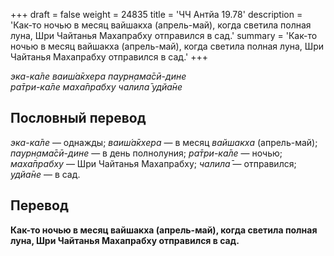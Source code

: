 +++
draft = false
weight = 24835
title = 'ЧЧ Антйа 19.78'
description = 'Как-то ночью в месяц вайшакха (апрель-май), когда светила полная луна, Шри Чайтанья Махапрабху отправился в сад.'
summary = 'Как-то ночью в месяц вайшакха (апрель-май), когда светила полная луна, Шри Чайтанья Махапрабху отправился в сад.'
+++

_эка-ка̄ле ваиш́а̄кхера паурн̣ама̄сӣ-дине  
ра̄три-ка̄ле маха̄прабху чалила̄ удйа̄не_

## Пословный перевод

_эка_\-_ка̄ле_ — однажды; _ваиш́а̄кхера_ — в месяц _вайшакха_ (апрель-май); _паурн̣ама̄сӣ_\-_дине_ — в день полнолуния; _ра̄три_\-_ка̄ле_ — ночью; _маха̄прабху_ — Шри Чайтанья Махапрабху; _чалила̄_ — отправился; _удйа̄не_ — в сад.

## Перевод

**Как-то ночью в месяц вайшакха (апрель-май), когда светила полная луна, Шри Чайтанья Махапрабху отправился в сад.**
